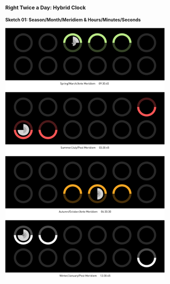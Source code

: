### Right Twice a Day: Hybrid Clock

#### Sketch 01: Season/Month/Meridiem & Hours/Minutes/Seconds
![illustrative images](./Hybrid_Sketch1.jpg)
